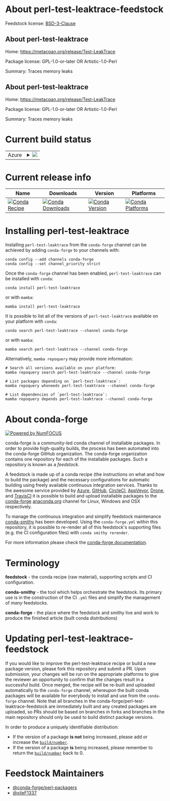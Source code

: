 About perl-test-leaktrace-feedstock
===================================

Feedstock license: [BSD-3-Clause](https://github.com/conda-forge/perl-test-leaktrace-feedstock/blob/main/LICENSE.txt)


About perl-test-leaktrace
-------------------------

Home: https://metacpan.org/release/Test-LeakTrace

Package license: GPL-1.0-or-later OR Artistic-1.0-Perl

Summary: Traces memory leaks

About perl-test-leaktrace
-------------------------

Home: https://metacpan.org/release/Test-LeakTrace

Package license: GPL-1.0-or-later OR Artistic-1.0-Perl

Summary: Traces memory leaks

Current build status
====================


<table>
    
  <tr>
    <td>Azure</td>
    <td>
      <details>
        <summary>
          <a href="https://dev.azure.com/conda-forge/feedstock-builds/_build/latest?definitionId=18076&branchName=main">
            <img src="https://dev.azure.com/conda-forge/feedstock-builds/_apis/build/status/perl-test-leaktrace-feedstock?branchName=main">
          </a>
        </summary>
        <table>
          <thead><tr><th>Variant</th><th>Status</th></tr></thead>
          <tbody><tr>
              <td>linux_64</td>
              <td>
                <a href="https://dev.azure.com/conda-forge/feedstock-builds/_build/latest?definitionId=18076&branchName=main">
                  <img src="https://dev.azure.com/conda-forge/feedstock-builds/_apis/build/status/perl-test-leaktrace-feedstock?branchName=main&jobName=linux&configuration=linux%20linux_64_" alt="variant">
                </a>
              </td>
            </tr><tr>
              <td>linux_aarch64</td>
              <td>
                <a href="https://dev.azure.com/conda-forge/feedstock-builds/_build/latest?definitionId=18076&branchName=main">
                  <img src="https://dev.azure.com/conda-forge/feedstock-builds/_apis/build/status/perl-test-leaktrace-feedstock?branchName=main&jobName=linux&configuration=linux%20linux_aarch64_" alt="variant">
                </a>
              </td>
            </tr><tr>
              <td>linux_ppc64le</td>
              <td>
                <a href="https://dev.azure.com/conda-forge/feedstock-builds/_build/latest?definitionId=18076&branchName=main">
                  <img src="https://dev.azure.com/conda-forge/feedstock-builds/_apis/build/status/perl-test-leaktrace-feedstock?branchName=main&jobName=linux&configuration=linux%20linux_ppc64le_" alt="variant">
                </a>
              </td>
            </tr><tr>
              <td>osx_64</td>
              <td>
                <a href="https://dev.azure.com/conda-forge/feedstock-builds/_build/latest?definitionId=18076&branchName=main">
                  <img src="https://dev.azure.com/conda-forge/feedstock-builds/_apis/build/status/perl-test-leaktrace-feedstock?branchName=main&jobName=osx&configuration=osx%20osx_64_" alt="variant">
                </a>
              </td>
            </tr><tr>
              <td>osx_arm64</td>
              <td>
                <a href="https://dev.azure.com/conda-forge/feedstock-builds/_build/latest?definitionId=18076&branchName=main">
                  <img src="https://dev.azure.com/conda-forge/feedstock-builds/_apis/build/status/perl-test-leaktrace-feedstock?branchName=main&jobName=osx&configuration=osx%20osx_arm64_" alt="variant">
                </a>
              </td>
            </tr>
          </tbody>
        </table>
      </details>
    </td>
  </tr>
</table>

Current release info
====================

| Name | Downloads | Version | Platforms |
| --- | --- | --- | --- |
| [![Conda Recipe](https://img.shields.io/badge/recipe-perl--test--leaktrace-green.svg)](https://anaconda.org/conda-forge/perl-test-leaktrace) | [![Conda Downloads](https://img.shields.io/conda/dn/conda-forge/perl-test-leaktrace.svg)](https://anaconda.org/conda-forge/perl-test-leaktrace) | [![Conda Version](https://img.shields.io/conda/vn/conda-forge/perl-test-leaktrace.svg)](https://anaconda.org/conda-forge/perl-test-leaktrace) | [![Conda Platforms](https://img.shields.io/conda/pn/conda-forge/perl-test-leaktrace.svg)](https://anaconda.org/conda-forge/perl-test-leaktrace) |

Installing perl-test-leaktrace
==============================

Installing `perl-test-leaktrace` from the `conda-forge` channel can be achieved by adding `conda-forge` to your channels with:

```
conda config --add channels conda-forge
conda config --set channel_priority strict
```

Once the `conda-forge` channel has been enabled, `perl-test-leaktrace` can be installed with `conda`:

```
conda install perl-test-leaktrace
```

or with `mamba`:

```
mamba install perl-test-leaktrace
```

It is possible to list all of the versions of `perl-test-leaktrace` available on your platform with `conda`:

```
conda search perl-test-leaktrace --channel conda-forge
```

or with `mamba`:

```
mamba search perl-test-leaktrace --channel conda-forge
```

Alternatively, `mamba repoquery` may provide more information:

```
# Search all versions available on your platform:
mamba repoquery search perl-test-leaktrace --channel conda-forge

# List packages depending on `perl-test-leaktrace`:
mamba repoquery whoneeds perl-test-leaktrace --channel conda-forge

# List dependencies of `perl-test-leaktrace`:
mamba repoquery depends perl-test-leaktrace --channel conda-forge
```


About conda-forge
=================

[![Powered by
NumFOCUS](https://img.shields.io/badge/powered%20by-NumFOCUS-orange.svg?style=flat&colorA=E1523D&colorB=007D8A)](https://numfocus.org)

conda-forge is a community-led conda channel of installable packages.
In order to provide high-quality builds, the process has been automated into the
conda-forge GitHub organization. The conda-forge organization contains one repository
for each of the installable packages. Such a repository is known as a *feedstock*.

A feedstock is made up of a conda recipe (the instructions on what and how to build
the package) and the necessary configurations for automatic building using freely
available continuous integration services. Thanks to the awesome service provided by
[Azure](https://azure.microsoft.com/en-us/services/devops/), [GitHub](https://github.com/),
[CircleCI](https://circleci.com/), [AppVeyor](https://www.appveyor.com/),
[Drone](https://cloud.drone.io/welcome), and [TravisCI](https://travis-ci.com/)
it is possible to build and upload installable packages to the
[conda-forge](https://anaconda.org/conda-forge) [anaconda.org](https://anaconda.org/)
channel for Linux, Windows and OSX respectively.

To manage the continuous integration and simplify feedstock maintenance
[conda-smithy](https://github.com/conda-forge/conda-smithy) has been developed.
Using the ``conda-forge.yml`` within this repository, it is possible to re-render all of
this feedstock's supporting files (e.g. the CI configuration files) with ``conda smithy rerender``.

For more information please check the [conda-forge documentation](https://conda-forge.org/docs/).

Terminology
===========

**feedstock** - the conda recipe (raw material), supporting scripts and CI configuration.

**conda-smithy** - the tool which helps orchestrate the feedstock.
                   Its primary use is in the construction of the CI ``.yml`` files
                   and simplify the management of *many* feedstocks.

**conda-forge** - the place where the feedstock and smithy live and work to
                  produce the finished article (built conda distributions)


Updating perl-test-leaktrace-feedstock
======================================

If you would like to improve the perl-test-leaktrace recipe or build a new
package version, please fork this repository and submit a PR. Upon submission,
your changes will be run on the appropriate platforms to give the reviewer an
opportunity to confirm that the changes result in a successful build. Once
merged, the recipe will be re-built and uploaded automatically to the
`conda-forge` channel, whereupon the built conda packages will be available for
everybody to install and use from the `conda-forge` channel.
Note that all branches in the conda-forge/perl-test-leaktrace-feedstock are
immediately built and any created packages are uploaded, so PRs should be based
on branches in forks and branches in the main repository should only be used to
build distinct package versions.

In order to produce a uniquely identifiable distribution:
 * If the version of a package **is not** being increased, please add or increase
   the [``build/number``](https://docs.conda.io/projects/conda-build/en/latest/resources/define-metadata.html#build-number-and-string).
 * If the version of a package **is** being increased, please remember to return
   the [``build/number``](https://docs.conda.io/projects/conda-build/en/latest/resources/define-metadata.html#build-number-and-string)
   back to 0.

Feedstock Maintainers
=====================

* [@conda-forge/perl-packagers](https://github.com/orgs/conda-forge/teams/perl-packagers/)
* [@xileF1337](https://github.com/xileF1337/)

